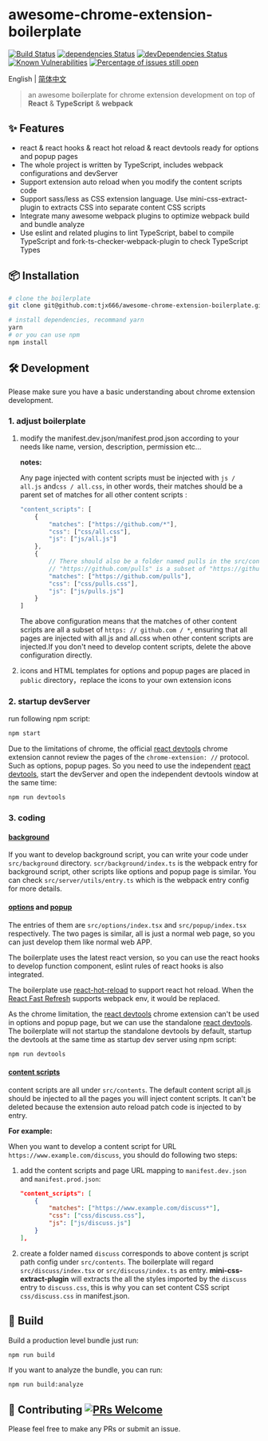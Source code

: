 # awesome-chrome-extension-boilerplate

[![Build Status](https://travis-ci.org/tjx666/awesome-chrome-extension-boilerplate.svg?branch=master)](https://travis-ci.org/tjx666/awesome-chrome-extension-boilerplate) [![dependencies Status](https://david-dm.org/tjx666/awesome-chrome-extension-boilerplate/status.svg)](https://david-dm.org/tjx666/awesome-chrome-extension-boilerplate) [![devDependencies Status](https://david-dm.org/tjx666/awesome-chrome-extension-boilerplate/dev-status.svg)](https://david-dm.org/tjx666/awesome-chrome-extension-boilerplate?type=dev) [![Known Vulnerabilities](https://snyk.io/test/github/tjx666/awesome-chrome-extension-boilerplate/badge.svg?targetFile=package.json)](https://snyk.io/test/github/tjx666/awesome-chrome-extension-boilerplate?targetFile=package.json) [![Percentage of issues still open](https://isitmaintained.com/badge/open/tjx666/awesome-chrome-extension-boilerplate.svg)](http://isitmaintained.com/project/tjx666/awesome-chrome-extension-boilerplate')

English | [简体中文](./README.md)

> an awesome boilerplate for chrome extension development on top of **React** & **TypeScript** & **webpack**

## :sparkles: Features

- react & react hooks & react hot reload & react devtools ready for options and popup pages
- The whole project is written by TypeScript, includes webpack configurations and devServer
- Support extension auto reload when you modify the content scripts code
- Support sass/less as CSS extension language. Use mini-css-extract-plugin to extracts CSS into separate content CSS scripts
- Integrate many awesome webpack plugins to optimize webpack build and bundle analyze
- Use eslint and related plugins to lint TypeScript, babel to compile TypeScript and fork-ts-checker-webpack-plugin to check TypeScript Types

## :package: Installation

```bash
# clone the boilerplate
git clone git@github.com:tjx666/awesome-chrome-extension-boilerplate.git your-extension-name

# install dependencies, recommand yarn
yarn
# or you can use npm
npm install
```

## :hammer_and_wrench: Development

Please make sure you have a basic understanding about chrome extension development.

### 1. adjust boilerplate

1. modify the manifest.dev.json/manifest.prod.json according to your needs like name, version, description, permission etc...

   **notes:**

   Any page injected with content scripts must be injected with `js / all.js` and`css / all.css`, in other words, their matches should be a parent set of matches for all other content scripts :

   ```javascript
   "content_scripts": [
       {
           "matches": ["https://github.com/*"],
           "css": ["css/all.css"],
           "js": ["js/all.js"]
       },
       {
           // There should also be a folder named pulls in the src/contents directory
           // "https://github.com/pulls" is a subset of "https://github.com/*"
           "matches": ["https://github.com/pulls"],
           "css": ["css/pulls.css"],
           "js": ["js/pulls.js"]
       }
   ]
   ```

   The above configuration means that the matches of other content scripts are all a subset of `https: // github.com / *`, ensuring that all pages are injected with all.js and all.css when other content scripts are injected.If you don't need to develop content scripts, delete the above configuration directly.

2. icons and HTML templates for options and popup pages are placed in `public` directory，replace the icons to your own extension icons

### 2. startup devServer

run following npm script:

```bash
npm start
```

Due to the limitations of chrome, the official [react devtools](https://chrome.google.com/webstore/detail/react-developer-tools/fmkadmapgofadopljbjfkapdkoienihi) chrome extension cannot review the pages of the `chrome-extension: //` protocol. Such as options, popup pages. So you need to use the independent [react devtools](https://www.npmjs.com/package/react-devtools), start the devServer and open the independent devtools window at the same time:

```bash
npm run devtools
```

### 3. coding

#### [background](https://developer.chrome.com/extensions/background_pages)

If you want to develop background script, you can write your code under `src/background` directory. `scr/background/index.ts` is the webpack entry for background script, other scripts like options and popup page is similar. You can check `src/server/utils/entry.ts` which is the webpack entry config for more details.

#### [options](https://developer.chrome.com/extensions/options) and [popup](https://developer.chrome.com/extensions/browserAction#popups)

The entries of them are `src/options/index.tsx` and `src/popup/index.tsx` respectively. The two pages is similar, all is just a normal web page, so you can just develop them like normal web APP.

The boilerplate uses the latest react version, so you can use the react hooks to develop function component, eslint rules of react hooks is also integrated.

The boilerplate use [react-hot-reload](https://github.com/gaearon/react-hot-loader) to support react hot reload. When the [React Fast Refresh](https://github.com/facebook/react/issues/16604) supports webpack env, it would be replaced.

As the chrome limitation, the [react devtools](https://chrome.google.com/webstore/detail/react-developer-tools/fmkadmapgofadopljbjfkapdkoienihi) chrome extension can't be used in options and popup page, but we can use the standalone [react devtools](https://www.npmjs.com/package/react-devtools). The boilerplate will not startup the standalone devtools by default, startup the devtools at the same time as startup dev server using npm script:

```bash
npm run devtools
```

#### [content scripts](https://developer.chrome.com/extensions/content_scripts)

content scripts are all under `src/contents`. The default content script all.js should be injected to all the pages you will inject content scripts. It can't be deleted because the extension auto reload patch code is injected to by entry.

**For example:**

When you want to develop a content script for URL `https://www.example.com/discuss`, you should do following two steps:

1. add the content scripts and page URL mapping to `manifest.dev.json` and `manifest.prod.json`:

   ```json
   "content_scripts": [
       {
           "matches": ["https://www.example.com/discuss*"],
           "css": ["css/discuss.css"],
           "js": ["js/discuss.js"]
       }
   ],
   ```

2. create a folder named `discuss` corresponds to above content js script path config under `src/contents`. The boilerplate will regard `src/discuss/index.tsx` or `src/discuss/index.ts` as entry. **mini-css-extract-plugin** will extracts the all the styles imported by the `discuss` entry to `discuss.css`, this is why you can set content CSS script `css/discuss.css` in manifest.json.

## :construction_worker: Build

Build a production level bundle just run:

```bash
npm run build
```

If you want to analyze the bundle, you can run:

```bash
npm run build:analyze
```

## :handshake: Contributing [![PRs Welcome](https://img.shields.io/badge/PRs-welcome-brightgreen.svg?style=flat-square)](http://makeapullrequest.com)

Please feel free to make any PRs or submit an issue.
